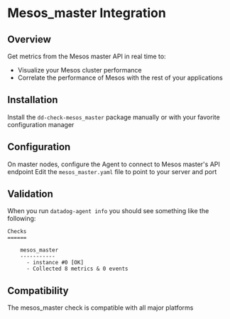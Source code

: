 # Mesos_master Integration

## Overview

Get metrics from the Mesos master API in real time to:

* Visualize your Mesos cluster performance
* Correlate the performance of Mesos with the rest of your applications

## Installation

Install the `dd-check-mesos_master` package manually or with your favorite configuration manager

## Configuration

On master nodes, configure the Agent to connect to Mesos master's API endpoint
Edit the `mesos_master.yaml` file to point to your server and port

## Validation

When you run `datadog-agent info` you should see something like the following:

    Checks
    ======

        mesos_master
        -----------
          - instance #0 [OK]
          - Collected 8 metrics & 0 events

## Compatibility

The mesos_master check is compatible with all major platforms
